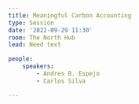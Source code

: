 ```yaml
---
title: Meaningful Carbon Accounting
type: Session
date: '2022-09-29 11:30'
room: The North Hub
lead: Need text

people:
    speakers:
        - Andres B. Espejo
        - Carlos Silva

---
```

